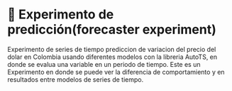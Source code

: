 # :crystal_ball: Experimento de predicción(forecaster experiment)

 Experimento de series de tiempo prediccion de variacion del precio del dolar en Colombia usando diferentes modelos con la libreria AutoTS, en donde se evalua una variable en un periodo de tiempo. Este es un Experimento en donde se puede ver la diferencia de comportamiento y en resultados entre modelos de series de tiempo. 
